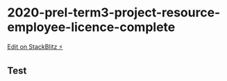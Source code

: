 # 2020-prel-term3-project-resource-employee-licence-complete

[Edit on StackBlitz ⚡️](https://stackblitz.com/edit/2020-prel-term3-project-resource-employee-licence-complete)

## Test